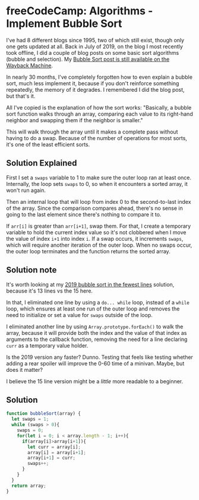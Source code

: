 # freeCodeCamp: Algorithms - Implement Bubble Sort

I've had 8 different blogs since 1995, two of which still exist, though only one gets updated at all. Back in July of 2019, on the blog I most recently took offline, I did a couple of blog posts on some basic sort algorithms (bubble and selection). My [Bubble Sort post is still available on the Wayback Machine](https://web.archive.org/web/20200814051253/https://yiddish.ninja/javascript-bubble-sort-in-the-fewest-lines/).

In nearly 30 months, I've completely forgotten how to even explain a bubble sort, much less implement it, because if you don't reinforce something repeatedly, the memory of it degrades. I remembered I did the blog post, but that's it.

All I've copied is the explanation of how the sort works: "Basically, a bubble sort function walks through an array, comparing each value to its right-hand neighbor and swapping them if the neighbor is smaller."

This will walk through the array until it makes a complete pass without having to do a swap. Because of the number of operations for most sorts, it's one of the least efficient sorts.

## Solution Explained

First I set a `swaps` variable to 1 to make sure the outer loop ran at least once. Internally, the loop sets `swaps` to 0, so when it encounters a sorted array, it won't run again.

Then an internal loop that will loop from index 0 to the second-to-last index of the array. Since the comparison compares ahead, there's no sense in going to the last element since there's nothing to compare it to. 

If `arr[i]` is greater than `arr[i+1]`, swap them. For that, I create a temporary variable to hold the current index value so it's not clobbered when I move the value of index `i+1` into index `i`. If a swap occurs, it increments `swaps`, which will require another iteration of the outer loop. When no swaps occur, the outer loop terminates and the function returns the sorted array.

## Solution note

It's worth looking at my [2019 bubble sort in the fewest lines](https://web.archive.org/web/20200814051253/https://yiddish.ninja/javascript-bubble-sort-in-the-fewest-lines/) solution, because it's 13 lines vs the 15 here.

In that, I eliminated one line by using a `do... while` loop, instead of a `while` loop, which ensures at least one run of the outer loop and removes the need to initialize or set a value for `swaps` outside of the loop.

I eliminated another line by using `Array.prototype.forEach()` to walk the array, because it will provide both the index and the value of that index as arguments to the callback function, removing the need for a line declaring `curr` as a temporary value holder.

Is the 2019 version any faster? Dunno. Testing that feels like testing whether adding a rear spoiler will improve the 0-60 time of a minivan. Maybe, but does it matter?

I believe the 15 line version might be a *little* more readable to a beginner.

## Solution

```javascript
function bubbleSort(array) {
  let swaps = 1;
  while (swaps > 0){
    swaps = 0;
    for(let i = 0; i < array.length - 1; i++){
      if(array[i]>array[i+1]){
        let curr = array[i];
        array[i] = array[i+1];
        array[i+1] = curr;
        swaps++;
      }
    }
  }
  return array;
}
```